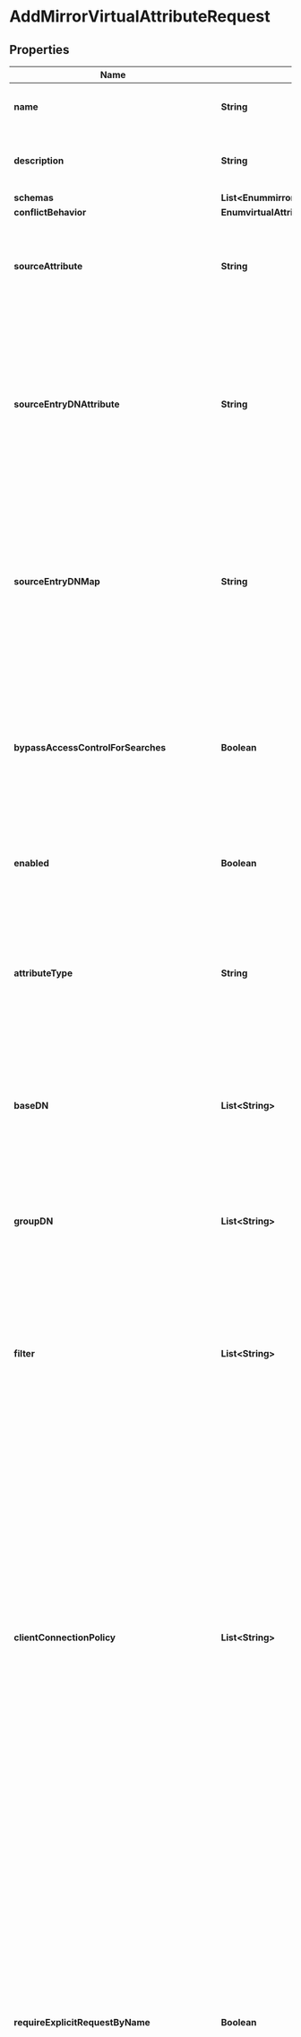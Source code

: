 

# AddMirrorVirtualAttributeRequest


## Properties

| Name | Type | Description | Notes |
|------------ | ------------- | ------------- | -------------|
|**name** | **String** | Name of the new Virtual Attribute |  |
|**description** | **String** | A description for this Virtual Attribute |  [optional] |
|**schemas** | **List&lt;EnummirrorVirtualAttributeSchemaUrn&gt;** |  |  |
|**conflictBehavior** | **EnumvirtualAttributeConflictBehaviorProp** |  |  [optional] |
|**sourceAttribute** | **String** | Specifies the source attribute containing the values to use for this virtual attribute. |  |
|**sourceEntryDNAttribute** | **String** | Specifies the attribute containing the DN of another entry from which to obtain the source attribute providing the values for this virtual attribute. |  [optional] |
|**sourceEntryDNMap** | **String** | Specifies a DN map that will be used to identify the entry from which to obtain the source attribute providing the values for this virtual attribute. |  [optional] |
|**bypassAccessControlForSearches** | **Boolean** | Indicates whether searches performed by this virtual attribute provider should be exempted from access control restrictions. |  [optional] |
|**enabled** | **Boolean** | Indicates whether the Virtual Attribute is enabled for use. |  |
|**attributeType** | **String** | Specifies the attribute type for the attribute whose values are to be dynamically assigned by the virtual attribute. |  |
|**baseDN** | **List&lt;String&gt;** | Specifies the base DNs for the branches containing entries that are eligible to use this virtual attribute. |  [optional] |
|**groupDN** | **List&lt;String&gt;** | Specifies the DNs of the groups whose members can be eligible to use this virtual attribute. |  [optional] |
|**filter** | **List&lt;String&gt;** | Specifies the search filters to be applied against entries to determine if the virtual attribute is to be generated for those entries. |  [optional] |
|**clientConnectionPolicy** | **List&lt;String&gt;** | Specifies a set of client connection policies for which this Virtual Attribute should be generated. If this is undefined, then this Virtual Attribute will always be generated. If it is associated with one or more client connection policies, then this Virtual Attribute will be generated only for operations requested by clients assigned to one of those client connection policies. |  [optional] |
|**requireExplicitRequestByName** | **Boolean** | Indicates whether attributes of this type must be explicitly included by name in the list of requested attributes. Note that this will only apply to virtual attributes which are associated with an attribute type that is operational. It will be ignored for virtual attributes associated with a non-operational attribute type. |  [optional] |
|**multipleVirtualAttributeEvaluationOrderIndex** | **Integer** | Specifies the order in which virtual attribute definitions for the same attribute type will be evaluated when generating values for an entry. |  [optional] |
|**multipleVirtualAttributeMergeBehavior** | **EnumvirtualAttributeMultipleVirtualAttributeMergeBehaviorProp** |  |  [optional] |
|**allowIndexConflicts** | **Boolean** | Indicates whether the server should allow creating or altering this virtual attribute definition even if it conflicts with one or more indexes defined in the server. |  [optional] |



